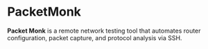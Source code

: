 # PacketMonk
**Packet Monk** is a remote network testing tool that automates router configuration, packet capture, and protocol analysis via SSH.
